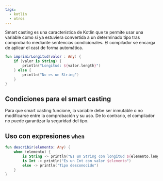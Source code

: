```yaml
---
tags:
  - kotlin
  - otros
---
```

Smart casting es una característica de Kotlin que te permite usar una variable como si ya estuviera convertida a un determinado tipo tras comprobarlo mediante sentencias condicionales. El compilador se encarga de aplicar el cast de forma automática.

```kotlin
fun imprimirLongitud(valor : Any) {
	if (valor is String) {
		println("Longitud: ${valor.length}")
	} else {
		println("No es un String")
	}
}
```

## Condiciones para el smart casting
Para que smart casting funcione, la variable debe ser inmutable o no modificarse entre la comprobación y su uso. De lo contrario, el compilador no puede garantizar la seguridad del tipo.

## Uso con expresiones `when`

```kotlin
fun describir(elemento: Any) {
    when (elemento) {
        is String -> println("Es un String con longitud ${elemento.length}")
        is Int -> println("Es un Int con valor $elemento")
        else -> println("Tipo desconocido")
    }
}
```